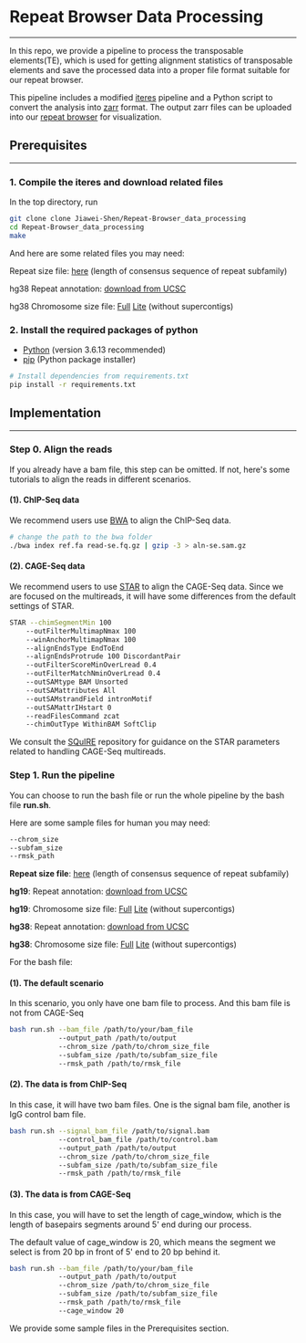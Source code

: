 # Repeat Browser Data Processing

---

In this repo, we provide a pipeline to process the transposable elements(TE),
which is used for getting alignment statistics of transposable elements and 
save the processed data into a proper file format suitable for our repeat browser. 

This pipeline includes a modified [iteres](https://epigenome.wustl.edu/iteres/) pipeline and 
a Python script to convert the analysis into [zarr](https://zarr.dev/) format. 
The output zarr files can be uploaded into our [repeat browser](https://repeatbrowser.org/) for visualization.


## Prerequisites

---

### 1. Compile the iteres and download related files
In the top directory, run 
```bash
git clone clone Jiawei-Shen/Repeat-Browser_data_processing
cd Repeat-Browser_data_processing
make
```
And here are some related files you may need:

Repeat size file: [here](https://epigenome.wustl.edu/iteres/download/hg19/subfam.size) (length of consensus sequence of repeat subfamily)

hg38 Repeat annotation: [download from UCSC](http://hgdownload.soe.ucsc.edu/goldenPath/hg38/database/rmsk.txt.gz)

hg38 Chromosome size file: [Full](https://epigenome.wustl.edu/iteres/download/hg38/hg38_full.size)  [Lite](https://epigenome.wustl.edu/iteres/download/hg38/hg38_lite.size) (without supercontigs)

### 2. Install the required packages of python
- [Python](https://www.python.org/) (version 3.6.13 recommended)
- [pip](https://pip.pypa.io/en/stable/installation/) (Python package installer)

```bash
# Install dependencies from requirements.txt
pip install -r requirements.txt
```

## Implementation

---

### Step 0. Align the reads

If you already have a bam file, this step can be omitted. If not, here's some tutorials to align the reads in different scenarios.

#### (1). ChIP-Seq data
We recommend users use [BWA](https://github.com/lh3/bwa) to align the ChIP-Seq data.
```bash
# change the path to the bwa folder
./bwa index ref.fa read-se.fq.gz | gzip -3 > aln-se.sam.gz
```

#### (2). CAGE-Seq data
We recommend users to use [STAR](https://github.com/alexdobin/STAR/tree/master) to align the CAGE-Seq data.
Since we are focused on the multireads, it will have some differences from the default settings of STAR. 
```bash
STAR --chimSegmentMin 100  
    --outFilterMultimapNmax 100 
    --winAnchorMultimapNmax 100 
    --alignEndsType EndToEnd 
    --alignEndsProtrude 100 DiscordantPair 
    --outFilterScoreMinOverLread 0.4 
    --outFilterMatchNminOverLread 0.4 
    --outSAMtype BAM Unsorted 
    --outSAMattributes All 
    --outSAMstrandField intronMotif 
    --outSAMattrIHstart 0 
    --readFilesCommand zcat 
    --chimOutType WithinBAM SoftClip
```
We consult the [SQuIRE](https://github.com/wyang17/SQuIRE) repository for guidance on the STAR parameters related to handling CAGE-Seq multireads.

### Step 1. Run the pipeline
You can choose to run the bash file or run the whole pipeline by the bash file **run.sh**. 

Here are some sample files for human you may need:
```bash
--chrom_size
--subfam_size 
--rmsk_path 
```

**Repeat size file**: [here](https://epigenome.wustl.edu/iteres/download/hg19/subfam.size) (length of consensus sequence of repeat subfamily)

**hg19**: Repeat annotation: [download from UCSC](http://hgdownload.soe.ucsc.edu/goldenPath/hg19/database/rmsk.txt.gz)

**hg19**: Chromosome size file: [Full](https://epigenome.wustl.edu/iteres/download/hg19/hg19_full.size)    [Lite](https://epigenome.wustl.edu/iteres/download/hg19/hg19_lite.size) (without supercontigs)

**hg38**: Repeat annotation: [download from UCSC](http://hgdownload.soe.ucsc.edu/goldenPath/hg38/database/rmsk.txt.gz)

**hg38**: Chromosome size file: [Full](https://epigenome.wustl.edu/iteres/download/hg38/hg38_full.size)    [Lite](https://epigenome.wustl.edu/iteres/download/hg38/hg38_lite.size) (without supercontigs)

For the bash file:
#### (1). The default scenario
In this scenario, you only have one bam file to process. And this bam file is not from CAGE-Seq
```bash
bash run.sh --bam_file /path/to/your/bam_file 
            --output_path /path/to/output 
            --chrom_size /path/to/chrom_size_file 
            --subfam_size /path/to/subfam_size_file 
            --rmsk_path /path/to/rmsk_file 
```

#### (2). The data is from ChIP-Seq
In this case, it will have two bam files. One is the signal bam file, another is IgG control bam file.
```bash
bash run.sh --signal_bam_file /path/to/signal.bam 
            --control_bam_file /path/to/control.bam
            --output_path /path/to/output 
            --chrom_size /path/to/chrom_size_file 
            --subfam_size /path/to/subfam_size_file 
            --rmsk_path /path/to/rmsk_file 
```

#### (3). The data is from CAGE-Seq
In this case, you will have to set the length of cage_window, 
which is the length of basepairs segments around 5' end during our process. 

The default value of cage_window is 20, which means the segment we select is from 20 bp in front of 5' end to 20 bp behind it.

```bash
bash run.sh --bam_file /path/to/your/bam_file 
            --output_path /path/to/output 
            --chrom_size /path/to/chrom_size_file 
            --subfam_size /path/to/subfam_size_file 
            --rmsk_path /path/to/rmsk_file 
            --cage_window 20
```

We provide some sample files in the Prerequisites section. 
